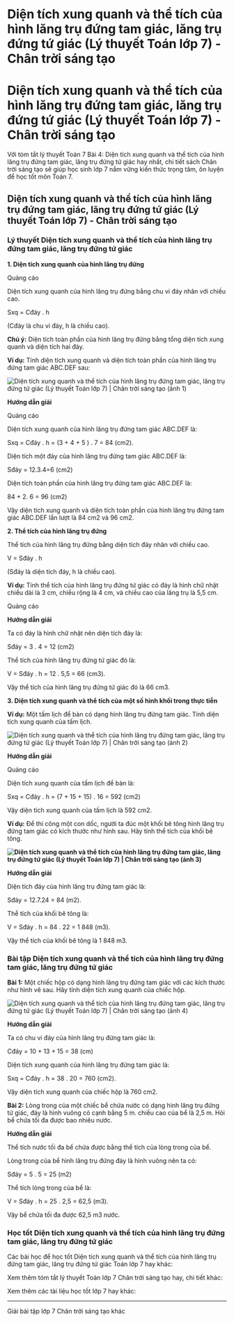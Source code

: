 # Diện tích xung quanh và thể tích của hình lăng trụ đứng tam giác, lăng trụ đứng tứ giác (Lý thuyết Toán lớp 7) - Chân trời sáng tạo

# Diện tích xung quanh và thể tích của hình lăng trụ đứng tam giác, lăng trụ đứng tứ giác (Lý thuyết Toán lớp 7) - Chân trời sáng tạo

Với tóm tắt lý thuyết Toán 7 Bài 4: Diện tích xung quanh và thể tích của hình lăng trụ đứng tam giác, lăng trụ đứng tứ giác hay nhất, chi tiết sách Chân trời sáng tạo sẽ giúp học sinh lớp 7 nắm vững kiến thức trọng tâm, ôn luyện để học tốt môn Toán 7.

## Diện tích xung quanh và thể tích của hình lăng trụ đứng tam giác, lăng trụ đứng tứ giác (Lý thuyết Toán lớp 7) - Chân trời sáng tạo

### **Lý thuyết Diện tích xung quanh và thể tích của hình lăng trụ đứng tam giác, lăng trụ đứng tứ giác**

**1\. Diện tích xung quanh của hình lăng trụ đứng**

Quảng cáo

Diện tích xung quanh của hình lăng trụ đứng bằng chu vi đáy nhân với chiều cao.

Sxq = Cđáy . h

(Cđáy là chu vi đáy, h là chiều cao).

**Chú ý:** Diện tích toàn phần của hình lăng trụ đứng bằng tổng diện tích xung quanh và diện tích hai đáy.

**Ví dụ:** Tính diện tích xung quanh và diện tích toàn phần của hình lăng trụ đứng tam giác ABC.DEF sau: 

![Diện tích xung quanh và thể tích của hình lăng trụ đứng tam giác, lăng trụ đứng tứ giác \(Lý thuyết Toán lớp 7\) | Chân trời sáng tạo \(ảnh 1\)](https://vietjack.com/toan-7-ct/images/ly-thuyet-bai-4-dien-tich-xung-quanh-va-the-tich-cua-hinh-lang.PNG)

**Hướng dẫn giải**

Quảng cáo

Diện tích xung quanh của hình lăng trụ đứng tam giác ABC.DEF là:

Sxq = Cđáy . h = (3 + 4 + 5 ) . 7 = 84 (cm2).

Diện tích một đáy của hình lăng trụ đứng tam giác ABC.DEF là: 

Sđáy = 12.3.4=6 (cm2)

Diện tích toàn phần của hình lăng trụ đứng tam giác ABC.DEF là: 

84 + 2. 6 = 96 (cm2)

Vậy diện tích xung quanh và diện tích toàn phần của hình lăng trụ đứng tam giác ABC.DEF lần lượt là 84 cm2 và 96 cm2.

**2\. Thể tích của hình lăng trụ đứng**

Thể tích của hình lăng trụ đứng bằng diện tích đáy nhân với chiều cao.

V = Sđáy . h

(Sđáy là diện tích đáy, h là chiều cao).

**Ví dụ:** Tính thể tích của hình lăng trụ đứng tứ giác có đáy là hình chữ nhật chiều dài là 3 cm, chiều rộng là 4 cm, và chiều cao của lăng trụ là 5,5 cm.

Quảng cáo

**Hướng dẫn giải**

Ta có đáy là hình chữ nhật nên diện tích đáy là:

Sđáy = 3 . 4 = 12 (cm2)

Thể tích của hình lăng trụ đứng tứ giác đó là: 

V = Sđáy . h = 12 . 5,5 = 66 (cm3).

Vậy thể tích của hình lăng trụ đứng tứ giác đó là 66 cm3.

**3\. Diện tích xung quanh và thể tích của một số hình khối trong thực tiễn**

**Ví dụ:** Một tấm lịch để bàn có dạng hình lăng trụ đứng tam giác. Tính diện tích xung quanh của tấm lịch.

![Diện tích xung quanh và thể tích của hình lăng trụ đứng tam giác, lăng trụ đứng tứ giác \(Lý thuyết Toán lớp 7\) | Chân trời sáng tạo \(ảnh 2\)](https://vietjack.com/toan-7-ct/images/ly-thuyet-bai-4-dien-tich-xung-quanh-va-the-tich-cua-hinh-lang-1.PNG)

**Hướng dẫn giải**

Quảng cáo

Diện tích xung quanh của tấm lịch để bàn là: 

Sxq = Cđáy . h = (7 + 15 + 15) . 16 = 592 (cm2)

Vậy diện tích xung quanh của tấm lịch là 592 cm2.

**Ví dụ:** Để thi công một con dốc, người ta đúc một khối bê tông hình lăng trụ đứng tam giác có kích thước như hình sau. Hãy tính thể tích của khối bê tông.

**![Diện tích xung quanh và thể tích của hình lăng trụ đứng tam giác, lăng trụ đứng tứ giác \(Lý thuyết Toán lớp 7\) | Chân trời sáng tạo \(ảnh 3\)](https://vietjack.com/toan-7-ct/images/ly-thuyet-bai-4-dien-tich-xung-quanh-va-the-tich-cua-hinh-lang-2.PNG)**

**Hướng dẫn giải**

Diện tích đáy của hình lăng trụ đứng tam giác là:

Sđáy = 12.7.24 = 84 (m2).

Thể tích của khối bê tông là: 

V = Sđáy . h = 84 . 22 = 1 848 (m3).

Vậy thể tích của khối bê tông là 1 848 m3.

### **Bài tập Diện tích xung quanh và thể tích của hình lăng trụ đứng tam giác, lăng trụ đứng tứ giác**

**Bài 1:** Một chiếc hộp có dạng hình lăng trụ đứng tam giác với các kích thước như hình vẽ sau. Hãy tính diện tích xung quanh của chiếc hộp.

![Diện tích xung quanh và thể tích của hình lăng trụ đứng tam giác, lăng trụ đứng tứ giác \(Lý thuyết Toán lớp 7\) | Chân trời sáng tạo \(ảnh 4\)](https://vietjack.com/toan-7-ct/images/ly-thuyet-bai-4-dien-tich-xung-quanh-va-the-tich-cua-hinh-lang-3.PNG)

**Hướng dẫn giải**

Ta có chu vi đáy của hình lăng trụ đứng tam giác là: 

Cđáy = 10 + 13 + 15 = 38 (cm)

Diện tích xung quanh của hình lăng trụ đứng tam giác là: 

Sxq = Cđáy . h = 38 . 20 = 760 (cm2). 

Vậy diện tích xung quanh của chiếc hộp là 760 cm2.

**Bài 2:** Lòng trong của một chiếc bể chứa nước có dạng hình lăng trụ đứng tứ giác, đáy là hình vuông có cạnh bằng 5 m. chiều cao của bể là 2,5 m. Hỏi bể chứa tối đa được bao nhiêu nước.

**Hướng dẫn giải**

Thể tích nước tối đa bể chứa được bằng thể tích của lòng trong của bể.

Lòng trong của bể hình lăng trụ đứng đáy là hình vuông nên ta có:

Sđáy = 5 . 5 = 25 (m2)

Thể tích lòng trong của bể là: 

V = Sđáy . h = 25 . 2,5 = 62,5 (m3).

Vậy bể chứa tối đa được 62,5 m3 nước.

### **Học tốt Diện tích xung quanh và thể tích của hình lăng trụ đứng tam giác, lăng trụ đứng tứ giác**

Các bài học để học tốt Diện tích xung quanh và thể tích của hình lăng trụ đứng tam giác, lăng trụ đứng tứ giác Toán lớp 7 hay khác:

Xem thêm tóm tắt lý thuyết Toán lớp 7 Chân trời sáng tạo hay, chi tiết khác:

Xem thêm các tài liệu học tốt lớp 7 hay khác:

* * *

Giải bài tập lớp 7 Chân trời sáng tạo khác
